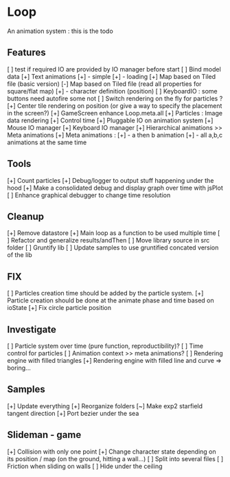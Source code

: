 # Loop
An animation system : this is the todo

## Features
 [ ] test if required IO are provided by IO manager before start
 [ ] Bind model data
 [+] Text animations 
 [+]  - simple
 [+]  - loading
 [+] Map based on Tiled file (basic version)
 [-] Map based on Tiled file (read all properties for square/flat map)
 [+]  - character definition (position)
 [ ] KeyboardIO : some buttons need autofire some not
 [ ] Switch rendering on the fly for particles ? 
 [+] Center tile rendering on position (or give a way to specify the placement in the screen?)
 [+] GameScreen enhance Loop.meta.all
 [+] Particles : Image data rendering
 [+] Control time
 [+] Pluggable IO on animation system
 [+] Mouse IO manager
 [+] Keyboard IO manager
 [+] Hierarchical animations >> Meta animations
 [+] Meta animations : 
 [+]  - a then b animation
 [+]  - all a,b,c animations at the same time 

## Tools
 [+] Count particles 
 [+] Debug/logger to output stuff happening under the hood
 [+] Make a consolidated debug and display graph over time with jsPlot
 [ ] Enhance graphical debugger to change time resolution

## Cleanup 
 [+] Remove datastore
 [+] Main loop as a function to be used multiple time
 [ ] Refactor and generalize results/andThen
 [ ] Move library source in src folder
 [ ] Gruntify lib
 [ ] Update samples to use gruntified concated version of the lib 

## FIX
 [ ] Particles creation time should be added by the particle system.
 [+] Particle creation should be done at the animate phase and time based on ioState
 [+] Fix circle particle position

## Investigate 
 [ ] Particle system over time (pure function, reproductibility)?
 [ ] Time control for particles
 [ ] Animation context >> meta animations?
 [ ] Rendering engine with filled triangles
 [+] Rendering engine with filled line and curve => boring...

## Samples 
 [+] Update everything
 [+] Reorganize folders
 [~] Make exp2 starfield tangent direction
 [+] Port bezier under the sea

## Slideman - game 
 [+] Collision with only one point
 [+] Change character state depending on its position / map (on the ground, hitting a wall...)
 [ ] Split into several files
 [ ] Friction when sliding on walls
 [ ] Hide under the ceiling
